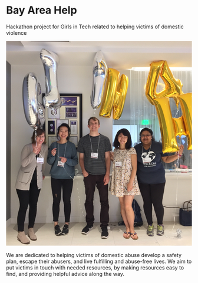# Bay Area Help

Hackathon project for Girls in Tech related to helping victims of domestic violence

![Home](hackathon-team.png)

We are dedicated to helping victims of domestic abuse develop a safety plan, escape their abusers, and live fulfilling and abuse-free lives. We aim to put victims in touch with needed resources, by making resources easy to find, and providing helpful advice along the way.
